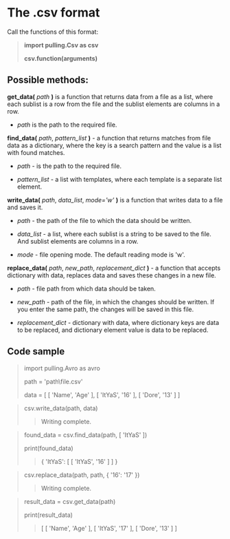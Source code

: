 # The .csv format
Call the functions of this format:

> **import pulling.Csv as csv**
>
> **csv.function(arguments)**
## Possible methods:
**get_data(** *path* **)** is a function that returns data from a file as a list, where each sublist is a row from the file and the sublist elements are columns in a row.

 - *path* is the path to the required file.


**find_data(** *path*, *pattern_list* **)** - a function that returns matches from file data as a dictionary, where the key is a search pattern and the value is a list with found matches.

 - *path* - is the path to the required file.

 - *pattern_list* - a list with templates, where each template is a separate list element.


**write_data(** *path*, *data_list*, *mode='w'* **)** is a function that writes data to a file and saves it.

 - *path* - the path of the file to which the data should be written.

 - *data_list* - a list, where each sublist is a string to be saved to the file. And sublist elements are columns in a row.

 - *mode* - file opening mode. The default reading mode is 'w'.



**replace_data(** *path*, *new_path*, *replacement_dict* **)** - a function that accepts dictionary with data, replaces data and saves these changes in a new file.

 - *path* - file path from which data should be taken.

 - *new_path* - path of the file, in which the changes should be written. If you enter the same path, the changes will be saved in this file.

 - *replacement_dict* - dictionary with data, where dictionary keys are data to be replaced, and dictionary element value is data to be replaced.
## Code sample
> import pulling.Avro as avro
>
> path = 'path\\file.csv'
> 
> data = [ [ 'Name', 'Age' ], [ 'ItYaS', '16' ], [ 'Dore', '13' ] ] 

> csv.write_data(path, data)
>> Writing complete.

> found_data = csv.find_data(path, [ 'ItYaS' ])
> 
> print(found_data)
>> { 'ItYaS': [ [ 'ItYaS', '16' ] ] }


> csv.replace_data(path, path, { '16': '17' })
>> Writing complete.

> result_data = csv.get_data(path)
> 
> print(result_data)
>> [ [ 'Name', 'Age' ], [ 'ItYaS', '17' ], [ 'Dore', '13' ] ]